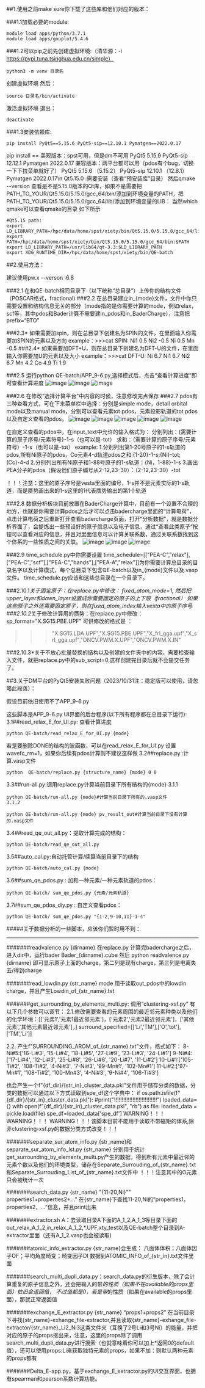 ##1.使用之前make sure你下载了这些库和他们对应的版本：

###1.1加载必要的module:

	module load apps/python/3.7.1
	module load apps/gnuplot/5.4.6

###1.2可以pip之前先创建虚拟环境:（清华源：-i https://pypi.tuna.tsinghua.edu.cn/simple）

	python3 -m venv 目录名

创建虚拟环境
然后：

	source 目录名/bin/activate

激活虚拟环境
退出：

	deactivate

###1.3安装依赖库:

	pip install PyQt5==5.15.6 PyQt5-sip==12.10.1 Pymatgen==2022.0.17

  pip install <library>==<version>
	美观版本：spst可用，但是dm不可用
	PyQt5                         5.15.9
	PyQt5-sip                     12.12.1
	Pymatgen                      2022.0.17
兼容版本：两平台都可以用（pdos有个bug，切换一下下拉菜单就好了）
	PyQt5                         5.15.6 （5.15.2）
	PyQt5-sip                     12.10.1 （12.8.1）
	Pymatgen                      2022.0.17\n
Qt5.15.0 :需要安装（查看“预安装库”目录）
然后qmake --version 查看是不是5.15.0版本的Qt库，如果不是需要把PATH_TO_YOUR/Qt5.15.0/5.15.0/gcc_64/bin/添加到环境变量的PATH，把PATH_TO_YOUR/Qt5.15.0/5.15.0/gcc_64/lib/添加到环境变量的LIB：
当然which qmake可以查看qmake的目录 
如下所示

	#Qt5.15 path:
	export LD_LIBRARY_PATH=/hpc/data/home/spst/xiety/bin/Qt5.15.0/5.15.0/gcc_64/lib:$LD_LIBRARY_PATH
	export PATH=/hpc/data/home/spst/xiety/bin/Qt5.15.0/5.15.0/gcc_64/bin:$PATH
	export LD_LIBRARY_PATH=/usr/lib64/qt-3.3:$LD_LIBRARY_PATH
	export XDG_RUNTIME_DIR=/hpc/data/home/spst/xiety/bin/QE-batch
	
##2.使用方法：

建议使用pw.x --verson :6.8

###2.1 在和QE-batch相同目录下（以下统称“总目录”）上传你的结构文件（POSCAR格式，fractional)
###2.2 在总目录建立in_{mode}文件，文件中你只需要设置和结构信息无关的部分（mode指的是你需要计算的mode，例如relax，scf等，其中pdos和Bader计算不需要建in_pdos和in_BaderCharge），注意把prefix=“BTO”

###2.3* 如果需要加spin，则在总目录下创建名为SPIN的文件，在里面输入你需要加SPIN的元素以及方向
     example：>>>cat SPIN:
              Ni1  0.5
              Ni2  -0.5
              Ni   0.5
              Mn   -0.5
###2.4* 如果需要加DFT+U，则在总目录下创建名为DFT-U的文件，在里面输入你需要加U的元素以及大小
     example：>>>cat DFT-U:
              Ni 6.7
              Ni1 6.7
              Ni2 6.7
              Mn 4.2
              Co 4.9
              Ti 1.9

###2.5 运行python QE-batch/APP_9-6.py,选择模式后，点击“查看计算进度”即可查看计算进度
![image](https://github.com/lanchoxie/QE-batch_v9.9/assets/53855657/82f1f19d-c47f-4fb6-a071-4e876696d655)
![image](https://github.com/lanchoxie/QE-batch_v9.9/assets/53855657/3f2d5500-810c-4753-872a-a4fe3ed993a5)
![image](https://github.com/lanchoxie/QE-batch_v9.9/assets/53855657/d309de83-bae1-41e0-99a3-1d15d29b3f33)

###2.6 在修改“选择计算平台”中内容的时候，注意修改完点保存
###2.7 pdos有三种查看方式，可在下来菜单栏中选择：分别是simple mode，detail orbital mode以及manual mode，分别可以查看元素tot pdos，元素投影轨道的tot pdos以及自定义查看的pdos。
![image](https://github.com/lanchoxie/QE-batch_v9.9/assets/53855657/7e967959-71af-495b-ae39-74f461826e7a)
![image](https://github.com/lanchoxie/QE-batch_v9.9/assets/53855657/bcd0ebdf-c979-4a25-8f70-2f7a149d4d43)
![image](https://github.com/lanchoxie/QE-batch_v9.9/assets/53855657/8eef2aa1-b311-4d23-ba96-8461e8e784ef)
![image](https://github.com/lanchoxie/QE-batch_v9.9/assets/53855657/6e4237dd-e8cb-46c9-8e10-9701e1946381)
![image](https://github.com/lanchoxie/QE-batch_v9.9/assets/53855657/7fb90e00-50cf-44b1-afa6-eed158241832)

  在自定义查看的pdos中，在input_text中允许的输入格式为：
	分别列出：{需要计算的原子序号/元素符号}-1-s（也可以是-tot）
	求和：（需要计算的原子序号/元素符号）-1-s（也可以是-tot）
	example:
	1.分别列出第1-20号原子的1-s轨道的pdos,所有Ni原子的pdos，Co元素4-d轨道pdos之和:{1-20}-1-s;{Ni}-tot;(Co)-4-d
	2.分别列出所有Ni原子和1-88号原子的1-s轨道：{Ni，1-88}-1-s
	3.画出PEA分子的pdos（假设他们原子编号从2-12,23-30）：（2-12,23-30）-tot
	
！！！注意：这里的原子序号是vesta里面的编号，1-s并不是元素实际的1-s轨道，而是赝势画出来的1-s这里的1代表赝势输出的第1个轨道
	
###2.8 数据分析板块目前放置在BaderCharge计算中，目前有一个设置不合理的地方，也就是你需要计算pdos之后才可以点击badercharge里面的“计算电荷”，点击计算电荷之后重新打开查看badercharge页面，打开“分析数据”，就是数据分析界面了，会提炼出一些预设好的原子信息以及电子信息，通过“查看此类原子“按钮可以查看对应的信息，并且对里面信息可以计算关联系数，通过关联系数找到这个体系的一些性质之间的关联。
![image](https://github.com/lanchoxie/QE-batch_v9.9/assets/53855657/4973caf3-7323-4eab-8e00-62b4db293148)
![image](https://github.com/lanchoxie/QE-batch_v9.9/assets/53855657/61b7664f-9195-4315-91ca-013dc76ed708)
![image](https://github.com/lanchoxie/QE-batch_v9.9/assets/53855657/00b042a7-56b2-47ed-aa8c-e8bfef723b38)

###2.9 time_schedule.py中你需要设置
time_schedule=[["PEA-C","relax"],["PEA-C","scf"],["PEA-C","bands"],["PEA-A","relax"]]为你需要计算总目录的目录名字以及计算模式，每个总目录下包含QE-batch以及in_{mode}文件以及.vasp文件。
time_schedule.py应该和这些总目录在一个目录下。

###2.10.1*关于固定原子：在replace.py中修改：
	fixed_atom_mode=1,
然后把upper_layer和down_layer设置成你需要固定的原子的上下限（fractional）
如果这些原子之外还需要固定原子，则在fixed_atom_index输入vesta中的原子序号
###2.10.2*关于修改计算用的赝势：在replace.py中修改：
	sp_format="X.SG15.PBE.UPF" 
可供修改的格式是 ：
>>>"X.SG15.LDA.UPF","X.SG15.PBE.UPF","X_frl_gga.upf","X_srl_gga.upf","ONCV.PWM.X.UPF","ONCV.PWM.X.IN"

###2.10.3*关于不放心批量替换的结构以及创建的文件夹中的内容，需要检查输入文件，就把replace.py中的sub_script=0,这样创建完目录后就不会提交任务了。



##3.关于DM平台的PyQt5安装失败问题（2023/10/31注：稳定版可以使用，请忽略此段落）：

假设目前依旧使用不了APP_9-6.py

这些脚本是APP_9-6.py UI界面的后台程序(以下所有程序都在总目录下运行):
3.1##read_relax_E_for_UI.py: 查看计算进度

	python QE-batch/read_relax_E_for_UI.py {mode}
若是要删除DONE的结构的波函数，可以在read_relax_E_for_UI.py 设置wavefc_rm=1，如果你后续有pdos计算则不建议这样做
3.2##replace.py :计算.vasp文件

	python  QE-batch/replace.py {structure_name} {mode} 0 0
3.3##run-all.py:调用replace.py计算当前目录下所有结构的{mode}
    3.1.1
 
	python QE-batch/run-all.py {mode}#计算当前目录下所有的.vasp文件
    3.1.2
 
	python QE-batch/run-all.py {mode} pv_result_out#计算当前目录下没有计算的.vasp文件
3.4##read_qe_out_all.py：提取计算完成的结构：

	python QE-batch/read_qe_out_all.py
3.5##auto_cal.py:自动托管计算/续算当前目录下的结构

	python QE-batch/auto_cal.py {mode}
3.6##sum_qe_pdos.py : 加和一种元素/一种元素轨道的pdos：

	python QE-batch/ sum_qe_pdos.py {元素/元素轨道}
3.7##sum_qe_pdos_diy.py : 自定义查看pdos：

	python QE-batch/ sum_qe_pdos.py "{1-2,9-10,11}-1-s"



#####关于数据分析的一些脚本，应该你们暂时用不到：
 **********************************************************************************************************************************

#######readvalence.py {dirname}
在replace.py 计算完badercharge之后，进入dir中，运行bader Bader_{dirname}.cube
然后
	python readvalence.py {dirname}
即可显示原子上面的charge，第二列是现有charge，第三列是电离失去/得到charge


#######read_lowdin.py {str_name} mode 
用于读取out_pdos中的lowdin charge，并且产生Lowdin_of_{str_name}.txt


#######get_surrounding_by_elements_multi.py: 调用“clustering-xsf.py”
有以下几个参数可以调节：
2.1.修改需要查看的元素周围的最近邻元素种类以及他们的化学环境：[['元素1','元素1最近邻元素']，['元素2','元素2最近邻元素']，['其他元素','其他元素最近邻元素']，]
surround_specified=[['Li','TM'],['O','tot'],['TM','Li']]

2.2.
产生f"SURROUNDING_AROM_of_{str_name}.txt"文件，格式如下：
8-Ni#5:['16-Li#3', '15-Li#4', '18-Li#5', '27-Li#9', '23-Li#3', '24-Li#1']
9-Ni#4:['17-Li#4', '12-Li#3', '25-Li#8', '26-Li#6', '20-Li#7', '11-Li#2']
10-Li#1:['105-Ti#2', '108-Ti#2', '4-Ni#3', '7-Ni#3', '99-Mn#1', '102-Mn#1']
11-Li#2:['97-Mn#1', '108-Ti#2', '100-Mn#3', '4-Ni#3', '9-Ni#4', '106-Ti#3']

也会产生一个f"{df_dir}/{str_in}_cluster_data.pkl"文件用于储存分类的数据，分类的数据可以通过以下方式读取到spe_df这个字典中：
if os.path.isfile(f"{df_dir}/{str_in}_cluster_data.pkl"):
    #print("!!!!!!!!!!!!!!!!!!!!!!!!!!!!")
    loaded_data={}
    with open(f"{df_dir}/{str_in}_cluster_data.pkl", "rb") as file:
        loaded_data = pickle.load(file)
    spe_df=loaded_data['spe_df']
WARNING！！！
WARNING！！！
WARNING！！！该脚本目前不能用于读取不带磁矩的体系,除非clustering-xsf.py的数据分类方式改变！！！

#######separate_sur_atom_info.py {str_name}和separate_sur_atom_info_lst.py {str_name} 分别用于统计get_surrounding_by_elements_multi.py产生的数据，得到所有元素中最近邻的元素个数以及他们的环境类型，储存在Separate_Surrouding_of_{str_name}.txt和Separate_Surrouding_List_of_{str_name}.txt文件中
！！！注意其中的O元素只会被统计一次

#######search_data.py {str_name} "{11-20,Ni}"" properties1+properties2+..."
在{str_name}下查找11-20,Ni的“properties1，properties2，...”信息，并且print出来

#######extractor.sh A：去读取目录A下面的A_1_2,A_1_3等目录下面的out_relax_A_1_2,in_relax_A_1_2,*.UPF,xty_test以及QE-batch整个目录到A-extractor里面（还有A_1_2.vasp也会被读取)

#######atomic_info_extractor.py {str_name}会生成： 八面体体积；八面体因子OF；平均角度畸变；畸变因子DI 数据到ATOMIC_INFO_of_{str_in}.txt文件里面

#######search_multi_dupli_data.py：search_data.py的衍生版本，除了会计算重复的原子信息之外，还会把输入的带*的性质（如果不在available的props里面）依旧会返回值， 不过值都是0，若是带*的性质（如果在available的props里面），那就正常返回值

#######exchange_E_extractor.py {str_name} “props1+props2” 在当前目录下寻找{str_name}-exhange_file-extractor,并且读取{str_name}-exhange_file-extractor/{str_name}_Li2_Ni3这类文件夹（互换了2号Li和3号Ni）的能量，并把对应的原子的props抠出来，注意，这里的props除了调用search_multi_dupli_data.py进行搜索（也就意味着你可以加上*返回0的default值），还可以使用props:Li来获取独特元素的props，如果不加：则默认两种元素的props都有

#######Delta_E-app.py，基于exchange_E_extractor.py的UI交互界面，也拥有spearman和pearson系数计算功能。
